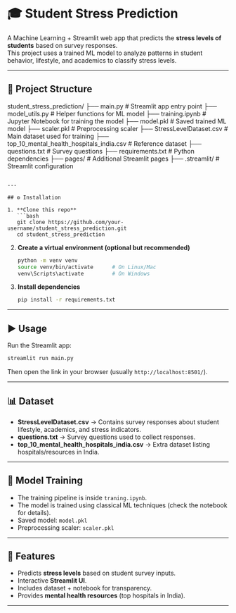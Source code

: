 

# 🎓 Student Stress Prediction

A Machine Learning + Streamlit web app that predicts the **stress levels of students** based on survey responses.  
This project uses a trained ML model to analyze patterns in student behavior, lifestyle, and academics to classify stress levels.  

---

## 📂 Project Structure


student_stress_prediction/
   ├── main.py # Streamlit app entry point
   ├── model_utils.py # Helper functions for ML model
   ├── training.ipynb # Jupyter Notebook for training the model
   ├── model.pkl # Saved trained ML model
   ├── scaler.pkl # Preprocessing scaler
   ├── StressLevelDataset.csv # Main dataset used for training
   ├── top_10_mental_health_hospitals_india.csv # Reference dataset
   ├── questions.txt # Survey questions
   ├── requirements.txt # Python dependencies
   ├── pages/ # Additional Streamlit pages
   ├── .streamlit/ # Streamlit configuration
````

---

## ⚙️ Installation

1. **Clone this repo**
   ```bash
   git clone https://github.com/your-username/student_stress_prediction.git
   cd student_stress_prediction
````

2. **Create a virtual environment (optional but recommended)**

   ```bash
   python -m venv venv
   source venv/bin/activate      # On Linux/Mac
   venv\Scripts\activate         # On Windows
   ```

3. **Install dependencies**

   ```bash
   pip install -r requirements.txt
   ```

---

## ▶️ Usage

Run the Streamlit app:

```bash
streamlit run main.py
```

Then open the link in your browser (usually `http://localhost:8501/`).

---

## 📊 Dataset

* **StressLevelDataset.csv** → Contains survey responses about student lifestyle, academics, and stress indicators.
* **questions.txt** → Survey questions used to collect responses.
* **top\_10\_mental\_health\_hospitals\_india.csv** → Extra dataset listing hospitals/resources in India.

---

## 🧠 Model Training

* The training pipeline is inside `traning.ipynb`.
* The model is trained using classical ML techniques (check the notebook for details).
* Saved model: `model.pkl`
* Preprocessing scaler: `scaler.pkl`

---

## 🌟 Features

* Predicts **stress levels** based on student survey inputs.
* Interactive **Streamlit UI**.
* Includes dataset + notebook for transparency.
* Provides **mental health resources** (top hospitals in India).

---


